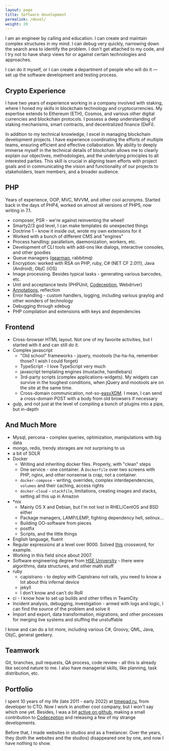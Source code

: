 ```yaml
---
layout: page
title: Software development
permalink: /devel/
weight: 20
---
```


I am an engineer by calling and education. I can create and maintain complex structures in my mind. I can debug very quickly, narrowing down the search area to identify the problem. I don't get attached to my code, and I try not to have sharp views for or against certain technologies and approaches.

I can do it myself, or I can create a department of people who will do it — set up the software development and testing process.

## Crypto Experience

I have two years of experience working in a company involved with staking, where I honed my skills in blockchain technology and cryptocurrencies. My expertise extends to Ethereum (ETH), Cosmos, and various other digital currencies and blockchain protocols. I possess a deep understanding of staking mechanisms, smart contracts, and decentralized finance (DeFi).

In addition to my technical knowledge, I excel in managing blockchain development projects. I have experience coordinating the efforts of multiple teams, ensuring efficient and effective collaboration. My ability to deeply immerse myself in the technical details of blockchain allows me to clearly explain our objectives, methodologies, and the underlying principles to all interested parties. This skill is crucial in aligning team efforts with project goals and in communicating the vision and functionality of our projects to stakeholders, team members, and a broader audience.

## PHP
Years of experience, OOP, MVC, MVVM, and other cool acronyms. Started back in the days of PHP4, worked on almost all versions of PHP5, now writing in 7.1.

* composer, PSR - we're against reinventing the wheel!
* Smarty2/3 god level, I can make templates do unexpected things
* Doctrine 1 - know it inside out, wrote my own extensions for it
* Worked with a bunch of different CMS and "engines"
* Process handling: parallelism, daemonization, workers, etc.
* Development of CLI tools with add-ons like dialogs, interactive consoles, and other goodies
* Queue managers ([gearman](http://gearman.org/), rabbitmq)
* Encryption: worked with RSA on PHP, ruby, C# (NET CF 2.0!!!), Java (Android), ObjC (iOS)
* Image processing. Besides typical tasks - generating various barcodes, etc.
* Unit and acceptance tests (PHPUnit, [Codeception](http://codeception.com/), Webdriver)
* [Annotations](https://github.com/doctrine/annotations), reflection
* Error handling - custom handlers, logging, including various graylog and other wonders of technology
* Debugging through xdebug
* PHP compilation and extensions with keys and dependencies

## Frontend
* Cross-browser HTML layout. Not one of my favorite activities, but I started with it and can still do it.
* Complex javascript
  * "Old school" frameworks - jquery, mootools (ha-ha-ha, remember those? I wish I could forget)
  * TypeScript - I love TypeScript very much
  * javascript templating engines (mustache, handlebars)
  * 3rd-party scripts (complex applications-widgets). My widgets can survive in the toughest conditions, when jQuery and mootools are on the site at the same time.
  * Cross-domain communication, not-so-[easyXDM](http://easyxdm.net/wp/). I mean, I can send a cross-domain POST with a body from old browsers if necessary
* gulp, and not just at the level of compiling a bunch of plugins into a pipe, but in-depth

## And Much More
* Mysql, percona - complex queries, optimization, manipulations with big data
* mongo, redis, trendy storages are not surprising to us
* a bit of SOLR
* Docker
  * Writing and inheriting docker files. Properly, with "clean" steps
  * One service - one container. A `Dockerfile` over two screens with PHP, nginx, and other nonsense is crap, not a container.
  * `docker-compose` - writing, overrides, complex interdependencies, `volumes` and their caching, access rights
  * `docker-cloud` - `stackfile`, limitations, creating images and stacks, setting all this up in Amazon
* *nix
  * Mainly OS X and Debian, but I'm not lost in RHEL/CentOS and BSD either
  * Package managers, LAMP/LEMP, fighting dependency hell, selinux...
  * Building OO-software from pieces
  * postfix
  * Scripts, and the little things
* English language, fluent
* Regular expressions at a level over 9000. Solved [this](http://habrahabr.ru/post/168591/) crossword, for example.
* Working in this field since about 2007.
* Software engineering degree from [HSE University](https://www.hse.ru/en/) - there were algorithms, data structures, and other math stuff
* ruby
  * capistrano - to deploy with Capistrano not rails, you need to know a lot about this infernal device
  * jekyll
  * I don't know and can't do RoR
* ci - I know how to set up builds and other trifles in TeamCity
* Incident analysis, debugging, investigation - armed with logs and logic, I can find the source of the problem and solve it
* Import and export, data transformation, migrations, and other processes for merging live systems and stuffing the unstuffable

I know and can do a lot more, including various C#, Groovy, QML, Java, ObjC, general geekery.

## Teamwork
Git, branches, pull requests, QA process, code review - all this is already like second nature to me. I also have managerial skills, like planning, task distribution, etc.

## Portfolio

I spent 10 years of my life (late 2011 - early 2022) at [timepad.ru](https://timepad.ru/), from developer to CTO. Now I work in another cool company, but I won't say which one yet.
Besides, I was a bit [active on github](/projects/), making a small contribution to [Codeception](http://codeception.com/) and releasing a few of my strange developments.

Before that, I made websites in studios and as a freelancer. Over the years, they (both the websites and the studios) disappeared one by one, and now I have nothing to show.
